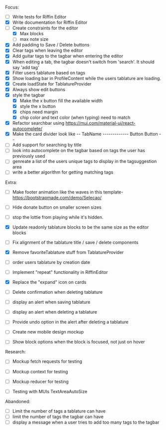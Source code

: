 Focus:
- [ ] Write tests for Riffin Editor
- [x] Write documentation for Riffin Editor
- [ ] Create constraints for the editor
  - [x] Max blocks
  - [ ] max note size
- [x] Add padding to Save / Delete buttons
- [x] Clear tags when leaving the editor
- [x] Add guitar tags to the tagbar when entering the editor
- [x] When editing a tab, the tagbar doesn't switch from 'search'. It should say 'add tag'
- [x] Filter users tablature based on tags
- [x] Show loading bar in ProfileContent while the users tablature are loading.
- [x] Create loadState for TablatureProvider
- [x] Always show edit buttons
- [x] style the tagbar
  - [x] Make the x button fill the available width
  - [x] style the x button
  - [x] chips need margin
  - [x] chip color and text color (when typing) need to match
- [x] Refactor searchbar using https://mui.com/material-ui/react-autocomplete/
- [x] Make the card divider look like -- TabName ------------- Button Button --
- [ ] Add support for searching by title
- [ ] look into autocomplete on the tagbar based on tags the user has previously used
- [ ] genreate a list of the users unique tags to display in the tagsuggestion area
- [ ] write a better algorithm for getting matching tags

Extra:
- [ ] Make footer animation like the waves in this template- https://bootstrapmade.com/demo/Selecao/
- [ ] Hide donate button on smaller screen sizes
- [ ] stop the lottie from playing while it's hidden.
- [x] Update readonly tablature blocks to be the same size as the editor blocks
- [ ] Fix alignment of the tablature title / save / delete components
- [x] Remove favoriteTablature stuff from TablatureProvider
- [ ] order users tablature by creation date
- [ ] Implement "repeat" functionality in RiffinEditor
- [x] Replace the "expand" icon on cards
- [ ] Delete confirmation when deleting tablature
- [ ] display an alert when saving tablature
- [ ] display an alert when deleting a tablature
- [ ] Provide undo option in the alert after deleting a tablature
- [ ] Create new mobile design mockup
- [ ] Show block options when the block is focused, not just on hover


Research:
- [ ] Mockup fetch requests for testing
- [ ] Mockup context for testing
- [ ] Mockup reducer for testing
- [ ] Testing with MUIs TextAreaAutoSize


Abandoned:
- [ ] Limit the number of tags a tablature can have
- [ ] limit the number of tags the tagbar can have
- [ ] display a message when a user tries to add too many tags to the tagbar